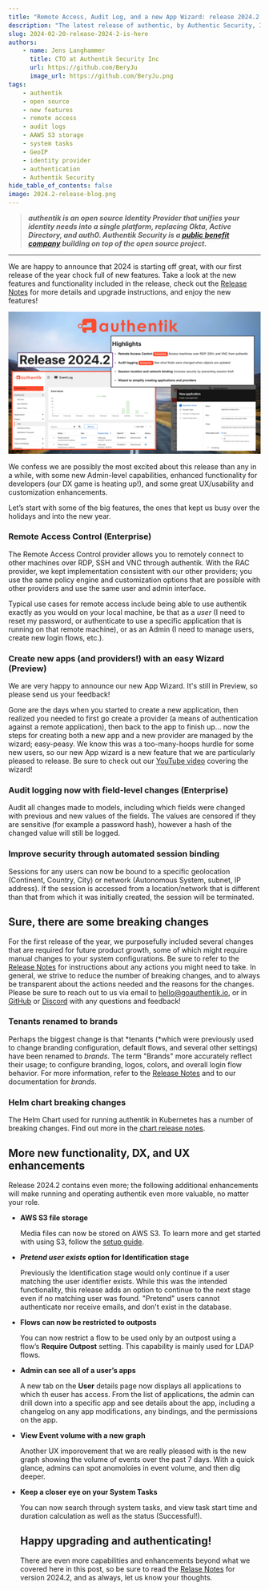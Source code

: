 ```yaml
---
title: "Remote Access, Audit Log, and a new App Wizard: release 2024.2 is here!"
description: "The latest release of authentic, by Authentic Security, Inc., includes major new features such as remote access and audit logging, plus many DX and UX enhancements."
slug: 2024-02-20-release-2024-2-is-here
authors:
    - name: Jens Langhammer
      title: CTO at Authentik Security Inc
      url: https://github.com/BeryJu
      image_url: https://github.com/BeryJu.png
tags:
    - authentik
    - open source
    - new features
    - remote access
    - audit logs
    - AAWS S3 storage
    - system tasks
    - GeoIP
    - identity provider
    - authentication
    - Authentik Security
hide_table_of_contents: false
image: 2024.2-release-blog.png
---
```


> **_authentik is an open source Identity Provider that unifies your identity needs into a single platform, replacing Okta, Active Directory, and auth0. Authentik Security is a [public benefit company](https://github.com/OpenCoreVentures/ocv-public-benefit-company/blob/main/ocv-public-benefit-company-charter.md) building on top of the open source project._**

---

We are happy to announce that 2024 is starting off great, with our first release of the year chock full of new features. Take a look at the new features and functionality included in the release, check out the [Release Notes](https://goauthentik.io/docs/releases/2024.2) for more details and upgrade instructions, and enjoy the new features!

![graphic of release highlights](./2024.2-release-blog.png)

We confess we are possibly the most excited about this release than any in a while, with some new Admin-level capabilities, enhanced functionality for developers (our DX game is heating up!), and some great UX/usability and customization enhancements.

Let’s start with some of the big features, the ones that kept us busy over the holidays and into the new year.

### **Remote Access Control** (Enterprise)

The Remote Access Control provider allows you to remotely connect to other machines over RDP, SSH and VNC through authentik. With the RAC provider, we kept implementation consistent with our other providers; you use the same policy engine and customization options that are possible with other providers and use the same user and admin interface.

Typical use cases for remote access include being able to use authentik exactly as you would on your local machine, be that as a _user_ (I need to reset my password, or authenticate to use a specific application that is running on that remote machine), or as an Admin (I need to manage users, create new login flows, etc.).

### Create new apps (and providers!) with an easy Wizard (Preview)

We are very happy to announce our new App Wizard. It's still in Preview, so please send us your feedback!

Gone are the days when you started to create a new application, then realized you needed to first go create a provider (a means of authentication against a remote application), then back to the app to finish up… now the steps for creating both a new app and a new provider are managed by the wizard; easy-peasy. We know this was a too-many-hoops hurdle for some new users, so our new App wizard is a new feature that we are particularly pleased to release. Be sure to check out our [YouTube video](https://www.youtube.com/watch?v=broUAWrIWDI) covering the wizard!

### Audit logging now with field-level changes (Enterprise)

Audit all changes made to models, including which fields were changed with previous and new values of the fields. The values are censored if they are sensitive (for example a password hash), however a hash of the changed value will still be logged.

### Improve security through automated session binding

Sessions for any users can now be bound to a specific geolocation (Continent, Country, City) or network (Autonomous System, subnet, IP address). If the session is accessed from a location/network that is different than that from which it was initially created, the session will be terminated.

## Sure, there are some breaking changes

For the first release of the year, we purposefully included several changes that are required for future product growth, some of which might require manual changes to your system configurations. Be sure to refer to the [Release Notes](https://goauthentik.io/docs/releases/2024.2) for instructions about any actions you might need to take. In general, we strive to reduce the number of breaking changes, and to always be transparent about the actions needed and the reasons for the changes. Please be sure to reach out to us via email to hello@goauthentik.io, or in [GitHub](https://github.com/goauthentik/authentik) or [Discord](https://discord.com/channels/809154715984199690/809154716507963434) with any questions and feedback!

### Tenants renamed to brands

Perhaps the biggest change is that *tenants (*which were previously used to change branding configuration, default flows, and several other settings) have been renamed to *brands*. The term "Brands" more accurately reflect their usage; to configure branding, logos, colors, and overall login flow behavior. For more information, refer to the [Release Notes](https://goauthentik.io/docs/releases/2024.2) and to our documentation for _brands_.

### **Helm chart breaking changes**

The Helm Chart used for running authentik in Kubernetes has a number of breaking changes. Find out more in the [chart release notes](https://github.com/goauthentik/helm/releases/tag/authentik-2024.2.0).

## More new functionality, DX, and UX enhancements

Release 2024.2 contains even more; the following additional enhancements will make running and operating authentik even more valuable, no matter your role.

-   **AWS S3 file storage**

    Media files can now be stored on AWS S3. To learn more and get started with using S3, follow the [setup guide](https://goauthentik.io/docs/installation/storage-s3).

-   ***Pretend user exists* option for Identification stage**

    Previously the Identification stage would only continue if a user matching the user identifier exists. While this was the intended functionality, this release adds an option to continue to the next stage even if no matching user was found. "Pretend" users cannot authenticate nor receive emails, and don't exist in the database.

-   **Flows can now be restricted to outposts**

    You can now restrict a flow to be used only by an outpost using a flow’s **Require Outpost** setting. This capability is mainly used for LDAP flows.

-   **Admin can see all of a user’s apps**

    A new tab on the **User** details page now displays all applications to which th euser has access. From the list of applications, the admin can drill down into a specific app and see details about the app, including a changelog on any app modifications, any bindings, and the permissions on the app.

-   **View Event volume with a new graph**

    Another UX imporovement that we are really pleased with is the new graph showing the volume of events over the past 7 days. With a quick glance, admins can spot anomoloies in event volume, and then dig deeper.

-   **Keep a closer eye on your System Tasks**

    You can now search through system tasks, and view task start time and duration calculation as well as the status (Successful!).

    ## Happy upgrading and authenticating!

    There are even more capabilities and enhancements beyond what we covered here in this post, so be sure to read the [Relase Notes](https://goauthentik.io/docs/releases/2024.2) for version 2024.2, and as always, let us know your thoughts.

